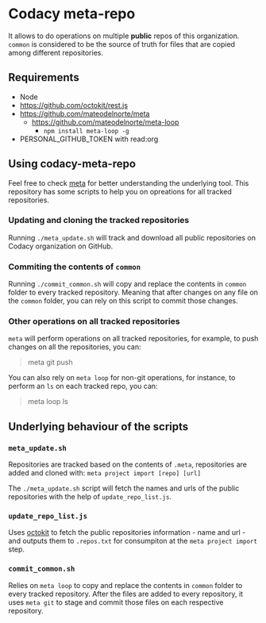 # Codacy meta-repo

It allows to do operations on multiple **public** repos of this organization.
`common` is considered to be the source of truth for files that are copied
among different repositories.

## Requirements

* Node
* https://github.com/octokit/rest.js
* https://github.com/mateodelnorte/meta
  * https://github.com/mateodelnorte/meta-loop
    * `npm install meta-loop -g`
* PERSONAL_GITHUB_TOKEN with read:org

## Using codacy-meta-repo

Feel free to check [meta](https://github.com/mateodelnorte/meta) for better understanding
the underlying tool. This repository has some scripts to help you on opreations for
all tracked repositories.

### Updating and cloning the tracked repositories

Running `./meta_update.sh` will track and download all public repositories
on Codacy organization on GitHub.

### Commiting the contents of `common`

Running `./commit_common.sh` will copy and replace the contents in `common`
folder to every tracked repository.
Meaning that after changes on any file on the `common` folder, you can
rely on this script to commit those changes.

### Other operations on all tracked repositories

`meta` will perform operations on all tracked repositories,
for example, to push changes on all the repositories, you can:
> meta git push

You can also rely on `meta loop` for non-git operations,
for instance, to perform an `ls` on each tracked repo, you can:
> meta loop ls

## Underlying behaviour of the scripts

### `meta_update.sh`

Repositories are tracked based on the contents of `.meta`, repositories
are added and cloned with:
`meta project import [repo] [url]`

The `./meta_update.sh` script will fetch the names and urls of the public
repositories with the help of `update_repo_list.js`.

### `update_repo_list.js`

Uses [octokit](https://github.com/octokit/rest.js) to fetch the public
repositories information - name and url - and outputs them to `.repos.txt`
for consumpiton at the `meta project import` step.

### `commit_common.sh`

Relies on `meta loop` to copy and replace the contents in `common`
folder to every tracked repository.
After the files are added to every repository, it uses `meta git` to
stage and commit those files on each respective repository.
